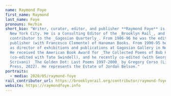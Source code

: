 ```yaml
---
name: Raymond Foye
first_name: Raymond
last_name: Foye
pronouns: He/him
short_bio: "Writer, curator, editor, and publisher **Raymond Foye** is based in
  New York City. He is a Consulting Editor of the _Brooklyn Rail_, and a regular
  contributor to the _Gagosian Quarterly_. From 1986-96 he was the editor and
  publisher (with Francesco Clemente) of Hanuman Books. From 1990-95 he worked
  as director of exhibitions and publications at Gagosian Gallery in New York.
  He received the American Book Award for _The Collected Poems of Bob Kaufman_
  (co-edited with Tate Swindell), and he recently co-edited (with George
  Scrivani) _The Golden Dot: Last Poems 1997-2000_ by Gregory Corso (Lithic
  Press, 2022). He represents the Estate of Jordan Belson."
portraits:
  - media: 2020/05/raymond-foye
rail_contributor_url: https://brooklynrail.org/contributor/raymond-foye
website: https://raymondfoye.info
---
```

